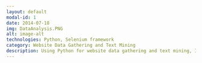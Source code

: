 ```yaml
---
layout: default
modal-id: 1
date: 2014-07-18
img: DataAnalysis.PNG
alt: image-alt
technologies: Python, Selenium framework
category: Website Data Gathering and Text Mining
description: Using Python for website data gathering and text mining, I was able to accomplish various tasks effectively. Leveraging libraries like BeautifulSoup and requests, I successfully scraped data from numerous websites, retrieving specific information and organizing it for analysis. With BeautifulSoup's HTML and XML parsing capabilities, I effortlessly navigated complex website structures, extracting relevant data elements with ease. Additionally, I utilized NLTK and spaCy to perform advanced text mining operations. By tokenizing text, performing part-of-speech tagging, sentiment analysis, and named entity recognition, I gained valuable insights from textual content. Python's rich ecosystem provided me with the necessary tools to extract meaningful information, uncover trends, and generate actionable insights from large volumes of data. Overall, Python played a crucial role in streamlining the process of data gathering and extracting valuable knowledge from text, enabling efficient decision-making and driving successful outcomes.
---
```

